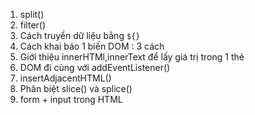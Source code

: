 1. split() 
2. filter()
3. Cách truyền dữ liệu bằng `${}`
4. Cách khai báo 1 biến DOM : 3 cách 
5. Giới thiệu innerHTMl,innerText để lấy giá trị trong 1 thẻ
6. DOM đi cùng với addEventListener()
7. insertAdjacentHTML()
8. Phân biệt slice() và splice() 
9. form + input trong HTML

